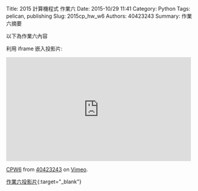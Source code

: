 Title: 2015 計算機程式 作業六
Date: 2015-10/29 11:41
Category: Python
Tags: pelican, publishing
Slug: 2015cp_hw_w6
Authors: 40423243
Summary: 作業六摘要

以下為作業六內容

利用 iframe 嵌入投影片:

<iframe src="https://player.vimeo.com/video/145034883" width="500" height="281" frameborder="0" webkitallowfullscreen mozallowfullscreen allowfullscreen></iframe> <p><a href="https://vimeo.com/145034883">CPW6</a> from <a href="https://vimeo.com/user45620934">40423243</a> on <a href="https://vimeo.com">Vimeo</a>.</p>

[作業六投影片](40423243_cp_w6_p.html){:target="_blank"}